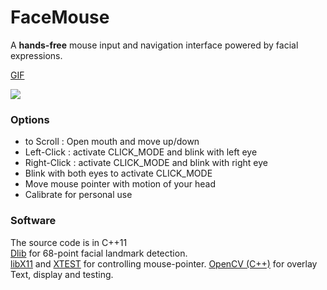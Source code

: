 # FaceMouse
A <b>hands-free</b> mouse input and navigation interface powered by facial expressions.  

[GIF](FaceMouse.gif)

<img src="https://github.com/codebuddha/FaceMouse/blob/master/FaceMouse.gif">

### Options ###

 - to Scroll : Open mouth and move up/down   
 - Left-Click : activate CLICK_MODE and blink with left eye
 - Right-Click : activate CLICK_MODE and blink with right eye
 - Blink with both eyes to activate CLICK_MODE
 - Move mouse pointer with motion of your head
 - Calibrate for personal use

### Software ###

 The source code is in C++11 \
 [Dlib](http://dlib.net/) for 68-point facial landmark detection. \
 [libX11](https://en.wikipedia.org/wiki/Xlib) and [XTEST](https://www.x.org/releases/X11R7.7/doc/libXtst/xtestlib.html) for controlling mouse-pointer. 
 [OpenCV (C++)](https://opencv.org/) for overlay Text, display and testing. 
